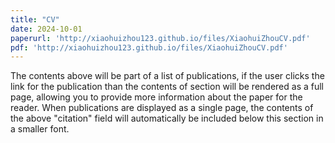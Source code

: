 ```yaml
---
title: "CV"
date: 2024-10-01
paperurl: 'http://xiaohuizhou123.github.io/files/XiaohuiZhouCV.pdf'
pdf: 'http://xiaohuizhou123.github.io/files/XiaohuiZhouCV.pdf'
---
```


The contents above will be part of a list of publications, if the user clicks the link for the publication than the contents of section will be rendered as a full page, allowing you to provide more information about the paper for the reader. When publications are displayed as a single page, the contents of the above "citation" field will automatically be included below this section in a smaller font.
